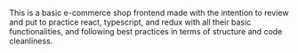 This is a basic e-commerce shop frontend made with the intention to review and put to practice react, typescript, and redux with all their basic functionalities, and following best practices in terms of structure and code cleanliness.
